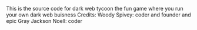 This is the source code for dark web tycoon the fun game where you run your own dark web buisness
Credits:
Woody Spivey: coder and founder and epic 
Gray Jackson Noell: coder
